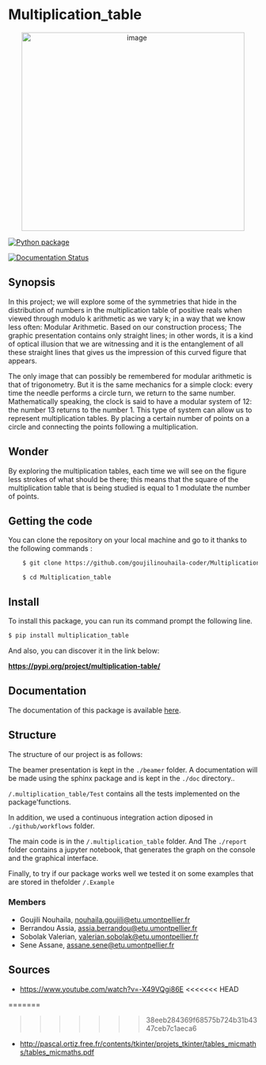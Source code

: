 # Multiplication_table 
<p align="center">
<img src="https://zupimages.net/up/21/16/zxrf.png" width="450" height='400' alt="image"/>
</p>

[![Python package](https://github.com/goujilinouhaila-coder/Multiplication_table/actions/workflows/python-package.yml/badge.svg)](https://github.com/goujilinouhaila-coder/Multiplication_table/actions/workflows/python-package.yml)

[![Documentation Status](https://readthedocs.org/projects/multiplication-table/badge/?version=assia)](https://multiplication-table.readthedocs.io/en/assia/?badge=assia)

## Synopsis
In this project; we will explore some of the symmetries that hide in the distribution of numbers in the multiplication table of positive reals when viewed through modulo k arithmetic as we vary k; in a way that we know less often: Modular Arithmetic. Based on our construction process; The graphic presentation contains only straight lines; in other words, it is a kind of optical illusion that we are witnessing and it is the entanglement of all these straight lines that gives us the impression of this curved figure that appears.

The only image that can possibly be remembered for modular arithmetic is that of trigonometry. But it is the same mechanics for a simple clock: every time the needle performs a circle turn, we return to the same number. Mathematically speaking, the clock is said to have a modular system of 12: the number 13 returns to the number 1. This type of system can allow us to represent multiplication tables. By placing a certain number of points on a circle and connecting the points following a multiplication. 

## Wonder 
By exploring the multiplication tables, each time we will see on the figure less strokes of what should be there; this means that the square of the multiplication table that is being studied is equal to 1 modulate the number of points. 

## Getting the code
You can clone the repository on your local machine and go to it thanks to the following commands :  

```sh 
    $ git clone https://github.com/goujilinouhaila-coder/Multiplication_table.git
```
```
    $ cd Multiplication_table
```

## Install

To install this package, you can run its command prompt the following line.

```sh
$ pip install multiplication_table 
```

And also, you can discover it in the link below: 

**https://pypi.org/project/multiplication-table/** 

## Documentation 

The documentation of this package is available [here](https://multiplication-table.readthedocs.io/en/assia/index.html). 

## Structure 
The structure of our project is as follows:

The beamer presentation is kept in the `./beamer` folder. A documentation will be made using the sphinx package and is kept in the `./doc` directory.. 

`/.multiplication_table/Test` contains all the tests implemented on the package'functions. 

In addition, we used a continuous integration action diposed in `./github/workflows` folder.

The main code is in the `/.multiplication_table` folder. And The `./report` folder contains a jupyter notebook, that generates the graph on the console and the graphical interface.

Finally, to try if our package works well we tested it on some examples that are stored in thefolder `/.Example`


### Members

- Goujili Nouhaila, nouhaila.goujili@etu.umontpellier.fr
- Berrandou Assia, assia.berrandou@etu.umontpellier.fr     
- Sobolak Valerian, valerian.sobolak@etu.umontpellier.fr
- Sene Assane, assane.sene@etu.umontpellier.fr

## Sources

- https://www.youtube.com/watch?v=-X49VQgi86E
<<<<<<< HEAD

=======
>>>>>>> 38eeb284369f68575b724b31b4347ceb7c1aeca6
- http://pascal.ortiz.free.fr/contents/tkinter/projets_tkinter/tables_micmaths/tables_micmaths.pdf

